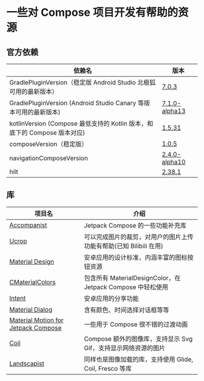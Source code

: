 # 一些对 Compose 项目开发有帮助的资源

## 官方依赖

|依赖名|版本|
|------|-----|
|GradlePluginVersion（稳定版 Android Studio 北极狐可用的最新版本）|[7.0.3](https://mvnrepository.com/artifact/com.android.tools.build/gradle?repo=google)|
|GradlePluginVersion (Android Studio Canary 等版本可用的最新版本)|[7.1.0-alpha13](https://mvnrepository.com/artifact/com.android.tools.build/gradle?repo=google)|
|kotlinVersion (Compose 最低支持的 Kotlin 版本，和底下的 Compose 版本对应) |[1.5.31](https://github.com/JetBrains/kotlin/releases)|
|composeVersion（稳定版）|[1.0.5](https://developer.android.com/jetpack/androidx/releases/compose)|
|navigationComposeVersion|[2.4.0-alpha10](https://developer.android.com/jetpack/androidx/releases/navigation)|
|hilt|[2.38.1](https://mvnrepository.com/artifact/com.google.dagger/hilt-android)|

## 库

| 项目名 | 介绍 |
| -------|------|
|[Accompanist](https://github.com/google/accompanist) | Jetpack Compose 的一些功能补充库
|[Ucrop](https://github.com/Yalantis/uCrop) | 可以完成图片的裁剪，对用户的图片上传功能有帮助(已知 Bilibili 在用)
|[Material Design](https://material.io/design) | 安卓应用的设计标准，内涵丰富的图标按钮资源
|[CMaterialColors](https://github.com/FunnySaltyFish/CMaterialColors) | 包含所有 MaterialDesignColor，在 Jetpack Compose 中轻松使用
|[Intent](https://developer.android.com/training/sharing/send?hl=zh-cn#kotlin) | 安卓应用的分享功能
|[Material Dialog](https://github.com/afollestad/material-dialogs) | 含有颜色、时间选择对话框等等
|[Material Motion for Jetpack Compose](https://github.com/fornewid/material-motion-compose) | 一些用于 Compose 很不错的过渡动画
|[Coil](https://coil-kt.github.io/coil/compose/) | Compose 额外的图像库，支持显示 Svg Gif，支持显示网络资源的图片
|[Landscapist](https://github.com/skydoves/Landscapist) | 同样也是图像加载的库，支持使用 Glide, Coil, Fresco 等库

